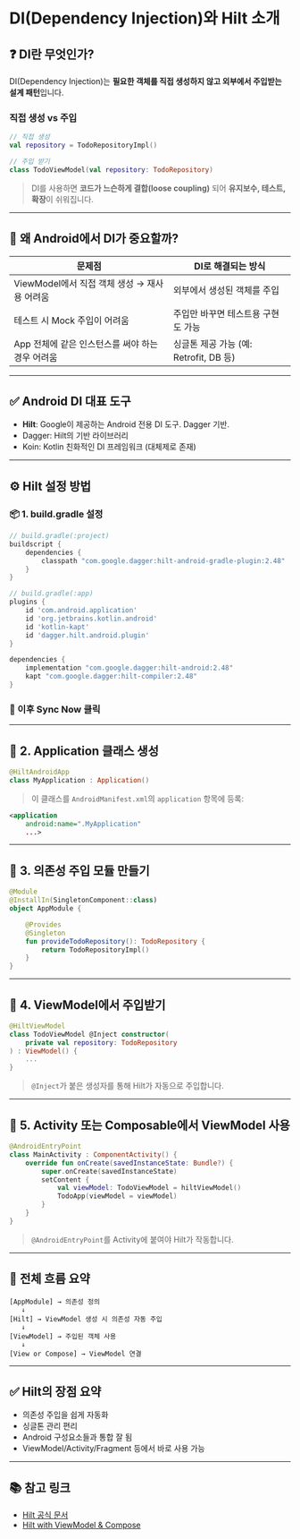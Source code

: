 # DI(Dependency Injection)와 Hilt 소개

## ❓ DI란 무엇인가?

DI(Dependency Injection)는 **필요한 객체를 직접 생성하지 않고 외부에서 주입받는 설계 패턴**입니다.

### 직접 생성 vs 주입

```kotlin
// 직접 생성
val repository = TodoRepositoryImpl()

// 주입 받기
class TodoViewModel(val repository: TodoRepository)
````

> DI를 사용하면 **코드가 느슨하게 결합(loose coupling)** 되어 **유지보수, 테스트, 확장**이 쉬워집니다.

---

## 🤔 왜 Android에서 DI가 중요할까?

| 문제점                            | DI로 해결되는 방식                   |
| ------------------------------ | ----------------------------- |
| ViewModel에서 직접 객체 생성 → 재사용 어려움 | 외부에서 생성된 객체를 주입               |
| 테스트 시 Mock 주입이 어려움             | 주입만 바꾸면 테스트용 구현도 가능           |
| App 전체에 같은 인스턴스를 써야 하는 경우 어려움  | 싱글톤 제공 가능 (예: Retrofit, DB 등) |

---

## ✅ Android DI 대표 도구

* **Hilt**: Google이 제공하는 Android 전용 DI 도구. Dagger 기반.
* Dagger: Hilt의 기반 라이브러리
* Koin: Kotlin 친화적인 DI 프레임워크 (대체제로 존재)

---

## ⚙️ Hilt 설정 방법

### 📦 1. build.gradle 설정

```gradle
// build.gradle(:project)
buildscript {
    dependencies {
        classpath "com.google.dagger:hilt-android-gradle-plugin:2.48"
    }
}
```

```gradle
// build.gradle(:app)
plugins {
    id 'com.android.application'
    id 'org.jetbrains.kotlin.android'
    id 'kotlin-kapt'
    id 'dagger.hilt.android.plugin'
}

dependencies {
    implementation "com.google.dagger:hilt-android:2.48"
    kapt "com.google.dagger:hilt-compiler:2.48"
}
```

### 🔄 이후 Sync Now 클릭

---

## 📂 2. Application 클래스 생성

```kotlin
@HiltAndroidApp
class MyApplication : Application()
```

> 이 클래스를 `AndroidManifest.xml`의 `application` 항목에 등록:

```xml
<application
    android:name=".MyApplication"
    ...>
```

---

## 🧱 3. 의존성 주입 모듈 만들기

```kotlin
@Module
@InstallIn(SingletonComponent::class)
object AppModule {

    @Provides
    @Singleton
    fun provideTodoRepository(): TodoRepository {
        return TodoRepositoryImpl()
    }
}
```

---

## 🧩 4. ViewModel에서 주입받기

```kotlin
@HiltViewModel
class TodoViewModel @Inject constructor(
    private val repository: TodoRepository
) : ViewModel() {
    ...
}
```

> `@Inject`가 붙은 생성자를 통해 Hilt가 자동으로 주입합니다.

---

## 📄 5. Activity 또는 Composable에서 ViewModel 사용

```kotlin
@AndroidEntryPoint
class MainActivity : ComponentActivity() {
    override fun onCreate(savedInstanceState: Bundle?) {
        super.onCreate(savedInstanceState)
        setContent {
            val viewModel: TodoViewModel = hiltViewModel()
            TodoApp(viewModel = viewModel)
        }
    }
}
```

> `@AndroidEntryPoint`를 Activity에 붙여야 Hilt가 작동합니다.

---

## 🧭 전체 흐름 요약

```
[AppModule] → 의존성 정의
   ↓
[Hilt] → ViewModel 생성 시 의존성 자동 주입
   ↓
[ViewModel] → 주입된 객체 사용
   ↓
[View or Compose] → ViewModel 연결
```

---

## ✅ Hilt의 장점 요약

* 의존성 주입을 쉽게 자동화
* 싱글톤 관리 편리
* Android 구성요소들과 통합 잘 됨
* ViewModel/Activity/Fragment 등에서 바로 사용 가능

---

## 📚 참고 링크

* [Hilt 공식 문서](https://developer.android.com/training/dependency-injection/hilt-android)
* [Hilt with ViewModel & Compose](https://developer.android.com/jetpack/compose/architecture#hilt)
